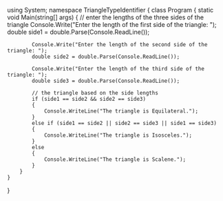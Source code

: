 using System;
namespace TriangleTypeIdentifier
{  class Program
  {
        static void Main(string[] args)
        {
            // enter the lengths of the three sides of the triangle
            Console.Write("Enter the length of the first side of the triangle: ");
            double side1 = double.Parse(Console.ReadLine());

            Console.Write("Enter the length of the second side of the triangle: ");
            double side2 = double.Parse(Console.ReadLine());

            Console.Write("Enter the length of the third side of the triangle: ");
            double side3 = double.Parse(Console.ReadLine());

            // the triangle based on the side lengths
            if (side1 == side2 && side2 == side3)
            {
                Console.WriteLine("The triangle is Equilateral.");
            }
            else if (side1 == side2 || side2 == side3 || side1 == side3)
            {
                Console.WriteLine("The triangle is Isosceles.");
            }
            else
            {
                Console.WriteLine("The triangle is Scalene.");
            }
        }
    }
}
